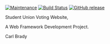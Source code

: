  [![Maintenance](https://img.shields.io/badge/Maintained%3F-yes-green.svg)](https://github.com/B00084475/SUVoting/commits/master)
[![Build Status](https://travis-ci.com/B00084475/SUVoting.svg?token=JpsKjP1oNsRGd8rDzwGK&branch=master)](https://travis-ci.com/B00084475/SUVoting)
[![GitHub release](https://img.shields.io/github/release/Naereen/StrapDown.js.svg)](https://GitHub.com/B00084475/SUVoting/releases/)

Student Union Voting Website, 

A Web Framework Development Project.

Carl Brady
